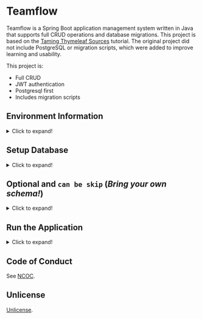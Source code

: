 # Teamflow

Teamflow is a Spring Boot application management system written in Java that supports full CRUD operations and database migrations. This project is based on the [Taming Thymeleaf Sources](https://github.com/wimdeblauwe/taming-thymeleaf-sources) tutorial. The original project did not include PostgreSQL or migration scripts, which were added to improve learning and usability.

This project is:

- Full CRUD
- JWT authentication
- Postgresql first
- Includes migration scripts

## Environment Information

<details>
<summary>Click to expand!</summary>

### Java

```sh
$ java --version
java 17.0.11 2024-04-16 LTS
Java(TM) SE Runtime Environment (build 17.0.11+7-LTS-207)
Java HotSpot(TM) 64-Bit Server VM (build 17.0.11+7-LTS-207, mixed mode, sharing)
```

### Maven

```sh
$ mvn -v
Apache Maven 3.9.7 (8b094c9513efc1b9ce2d952b3b9c8eaedaf8cbf0)
Maven home: /opt/apache-maven-3.9.7
Java version: 17.0.11, vendor: Oracle Corporation, runtime: /opt/jdk-17.0.11
Default locale: en_US, platform encoding: UTF-8
OS name: "linux", version: "6.1.0-21-amd64", arch: "amd64", family: "unix"
```

### PostgreSQL

```sh
$ psql --version
psql (PostgreSQL) 16.3 (Debian 16.3-1.pgdg120+1)
```

### System Information

```sh
OS version: Debian GNU/Linux 12 (bookworm)
RAM available: 14Gi (GiB, or gibibytes)
Hard disk: 28G (GiB)
Intel version: Intel(R) Core(TM) i5-8250U CPU @ 1.60GHz
SSD model: Samsung SSD 860 EVO 500GB
```
</details>

## Setup Database

<details>
<summary>Click to expand!</summary>


1. Access the PostgreSQL command line:

    ```sh
    sudo -u postgres psql
    ```

2. Create the `teamflow` database:

    ```sql
    CREATE DATABASE teamflow;
    ```

3. Create a user:

    ```sql
    CREATE USER allaboutevemirolive WITH ENCRYPTED PASSWORD '123456789';
    ```

4. Grant privileges on the database:

    ```sql
    GRANT ALL PRIVILEGES ON DATABASE teamflow TO allaboutevemirolive;
    ```

5. Connect to the `teamflow` database:

    ```sh
    \c teamflow
    ```

6. Grant privileges on the schema:

    ```sql
    GRANT ALL ON SCHEMA public TO allaboutevemirolive;
    ```

7. Run the Flyway migration script:

    ```sh
    mvn flyway:migrate -Dflyway.url=jdbc:postgresql://localhost/teamflow -Dflyway.user=allaboutevemirolive -Dflyway.password=123456789
    ```

</details>

## Optional and `can be skip` (_Bring your own schema!_)

<details>
<summary>Click to expand!</summary>


If you prefer not to use the `public` schema, you can create a new schema and grant privileges as shown below. Then, skip step 6 in the database setup and continue with step below.

1. Create a new schema:

    ```sql
    CREATE SCHEMA teamflow_migrations;
    ```

2. Grant privileges on the new schema:

    ```sql
    GRANT ALL ON SCHEMA teamflow_migrations TO allaboutevemirolive;
    ```

3. Uncomment the following lines in `application.properties` to use the new schema:

    ```properties
    # spring.datasource.driver-class-name=org.postgresql.Driver
    # spring.flyway.schemas=teamflow_migrations
    # spring.jpa.properties.hibernate.default_schema=teamflow_migrations
    ```

4. Run the Flyway migration script:

    ```sh
    mvn flyway:migrate -Dflyway.schemas=teamflow_migrations -Dflyway.url=jdbc:postgresql://localhost/teamflow -Dflyway.user=allaboutevemirolive -Dflyway.password=123456789
    ```

5. Run the application as described in the next section.

See [StackOverflow Question](https://stackoverflow.com/q/75463561/16768401) for more information on why we need to create separate schemas.

</details>

## Run the Application

<details>
<summary>Click to expand!</summary>

1. Start the application:

    ```sh
    mvn clean spring-boot:run
    ```

2. Open your browser and go to `http://localhost:8080`.

3. Log in with the following credentials:

    - **Email:** admin@gmail.com
    - **Password:** admin

    or

    - **Email:** johndoe@example.com
    - **Password:** admin

    
</details>


## Code of Conduct

See [NCOC](https://github.com/domgetter/NCoC/blob/master/README.md).

## Unlicense

[Unlicense](https://github.com/IQAndreas/markdown-licenses/blob/master/unlicense.md).

